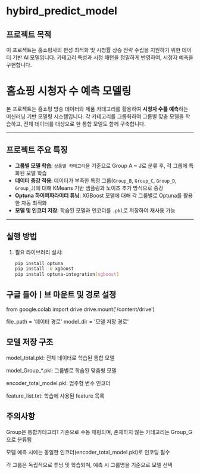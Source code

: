 # hybird_predict_model

## 프로젝트 목적
이 프로젝트는 홈쇼핑사의 편성 최적화 및 시청률 상승 전략 수립을 지원하기 위한 데이터 기반 AI 모델입니다. 
카테고리 특성과 시청 패턴을 정밀하게 반영하여, 시청자 예측을 구현합니다.

# 홈쇼핑 시청자 수 예측 모델링

본 프로젝트는 홈쇼핑 방송 데이터와 제품 카테고리를 활용하여 **시청자 수를 예측**하는 머신러닝 기반 모델링 시스템입니다. 각 카테고리를 그룹화하여 그룹별 맞춤 모델을 학습하고, 전체 데이터를 대상으로 한 통합 모델도 함께 구축합니다.

---

## 프로젝트 주요 특징

- **그룹별 모델 학습**: `상품별 카테고리`을 기준으로 Group A ~ J로 분류 후, 각 그룹에 특화된 모델 학습
- **데이터 증강 적용**: 데이터가 부족한 특정 그룹(`Group_B`, `Group_C`, `Group_D`, `Group_J`)에 대해 KMeans 기반 샘플링과 노이즈 추가 방식으로 증강
- **Optuna 하이퍼파라미터 튜닝**: XGBoost 모델에 대해 각 그룹별로 Optuna를 활용한 자동 최적화
- **모델 및 인코더 저장**: 학습된 모델과 인코더를 `.pkl`로 저장하여 재사용 가능

---

## 실행 방법

1. 필요 라이브러리 설치:
   ```bash
   pip install optuna
   pip install -U xgboost
   pip install optuna-integration[xgboost]


## 구글 들아ㅣ브 마운트 및 경로 설정

from google.colab import drive
drive.mount('/content/drive')

file_path = '데이터 경로'
model_dir = '모델 저장 경로'

## 모델 저장 구조

model_total.pkl: 전체 데이터로 학습된 통합 모델

model_Group_*.pkl: 그룹별로 학습된 맞춤형 모델

encoder_total_model.pkl: 범주형 변수 인코더

feature_list.txt: 학습에 사용된 feature 목록

## 주의사항

Group은 통합카테고리1 기준으로 수동 매핑되며, 존재하지 않는 카테고리는 Group_G으로 분류됨

모델 예측 시에는 동일한 인코더(encoder_total_model.pkl)로 인코딩 필수

각 그룹은 독립적으로 튜닝 및 학습되며, 예측 시 그룹명을 기준으로 모델 선택
